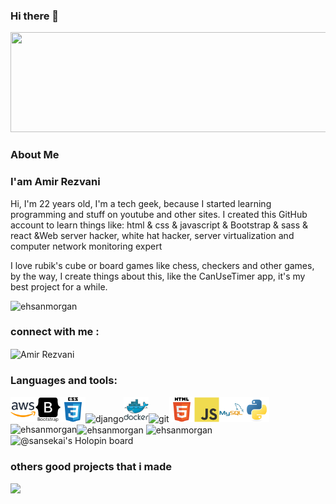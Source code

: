 ### Hi there 👋

<img height="160" width="640" src="https://user-images.githubusercontent.com/106946476/195957281-202fcf8d-1e06-4302-bcf3-8dd62c4c2529.png" style="max-width: 100%;">

<h3>About Me<h3>
  
  <h3>I'am Amir Rezvani </h3>
  
  Hi, I'm 22 years old, I'm a tech geek, because I started learning programming and stuff on youtube and other sites. I created this GitHub account to learn things like: html & css & javascript & Bootstrap & sass & react &Web server hacker, white hat hacker, server virtualization and computer network monitoring expert

I love rubik's cube or board games like chess, checkers and other games, by the way, I create things about this, like the CanUseTimer app, it's my best project for a while.
  
  <img src="https://camo.githubusercontent.com/e144edda3331c74658e64d613ebba5ec5a9653fe411cb97faf795e9e605ebfbb/68747470733a2f2f6b6f6d617265762e636f6d2f67687076632f3f757365726e616d653d656873616e6d6f7267616e266c6162656c3d50726f66696c65253230766965777326636f6c6f723d306537356236267374796c653d666c6174" alt="ehsanmorgan" data-canonical-src="https://komarev.com/ghpvc/?username=ehsanmorgan&amp;label=Profile%20views&amp;color=0e75b6&amp;style=flat" style="max-width: 100%;">
  
  <h3> connect with me : </h3>
  <img align="center" src="https://raw.githubusercontent.com/rahuldkjain/github-profile-readme-generator/master/src/images/icons/Social/linked-in-alt.svg" alt="Amir Rezvani" height="30" width="40" style="max-width: 100%;">
  
  <h3> Languages and tools: </h3>
  <img src="https://raw.githubusercontent.com/devicons/devicon/master/icons/amazonwebservices/amazonwebservices-original-wordmark.svg" alt="aws" width="40" height="40" style="max-width: 100%;"><img src="https://raw.githubusercontent.com/devicons/devicon/master/icons/bootstrap/bootstrap-plain-wordmark.svg" alt="bootstrap" width="40" height="40" style="max-width: 100%;"><img src="https://raw.githubusercontent.com/devicons/devicon/master/icons/css3/css3-original-wordmark.svg" alt="css3" width="40" height="40" style="max-width: 100%;"><img src="https://camo.githubusercontent.com/537f66454b766b0d56da91225206ebf6d28ecff24d84668d52cf9430e02460fd/68747470733a2f2f63646e2e776f726c64766563746f726c6f676f2e636f6d2f6c6f676f732f646a616e676f2e737667" alt="django" width="40" height="40" data-canonical-src="https://cdn.worldvectorlogo.com/logos/django.svg" style="max-width: 100%;"><img src="https://raw.githubusercontent.com/devicons/devicon/master/icons/docker/docker-original-wordmark.svg" alt="docker" width="40" height="40" style="max-width: 100%;"><img src="https://camo.githubusercontent.com/fbfcb9e3dc648adc93bef37c718db16c52f617ad055a26de6dc3c21865c3321d/68747470733a2f2f7777772e766563746f726c6f676f2e7a6f6e652f6c6f676f732f6769742d73636d2f6769742d73636d2d69636f6e2e737667" alt="git" width="40" height="40" data-canonical-src="https://www.vectorlogo.zone/logos/git-scm/git-scm-icon.svg" style="max-width: 100%;"><img src="https://raw.githubusercontent.com/devicons/devicon/master/icons/html5/html5-original-wordmark.svg" alt="html5" width="40" height="40" style="max-width: 100%;"><img src="https://raw.githubusercontent.com/devicons/devicon/master/icons/javascript/javascript-original.svg" alt="javascript" width="40" height="40" style="max-width: 100%;"><img src="https://raw.githubusercontent.com/devicons/devicon/master/icons/mysql/mysql-original-wordmark.svg" alt="mysql" width="40" height="40" style="max-width: 100%;"><img src="https://raw.githubusercontent.com/devicons/devicon/master/icons/python/python-original.svg" alt="python" width="40" height="40" style="max-width: 100%;">
  
  <img align="left" src="https://camo.githubusercontent.com/341d78e102d4e7f586925f73e5ce5c31945e7e7aa9eaddd812d17953304fa98e/68747470733a2f2f6769746875622d726561646d652d73746174732e76657263656c2e6170702f6170692f746f702d6c616e67733f757365726e616d653d656873616e6d6f7267616e2673686f775f69636f6e733d74727565266c6f63616c653d656e266c61796f75743d636f6d70616374" alt="ehsanmorgan" data-canonical-src="https://github-readme-stats.vercel.app/api/top-langs?username=ehsanmorgan&amp;show_icons=true&amp;locale=en&amp;layout=compact" style="max-width: 100%;">
  
  <img align="center" src="https://camo.githubusercontent.com/e870a27644145211a17f449362aa72e0a72f46a9bf971620739de4690d0d8424/68747470733a2f2f6769746875622d726561646d652d73746174732e76657263656c2e6170702f6170693f757365726e616d653d656873616e6d6f7267616e2673686f775f69636f6e733d74727565266c6f63616c653d656e" alt="ehsanmorgan" data-canonical-src="https://github-readme-stats.vercel.app/api?username=ehsanmorgan&amp;show_icons=true&amp;locale=en" style="max-width: 100%;">
  <img align="center" src="https://camo.githubusercontent.com/08cdd85d95fb38668ebdb386874c2c64cf94ae15444f2f998de575bffc4b2834/68747470733a2f2f6769746875622d726561646d652d73747265616b2d73746174732e6865726f6b756170702e636f6d2f3f757365723d656873616e6d6f7267616e26" alt="ehsanmorgan" data-canonical-src="https://github-readme-streak-stats.herokuapp.com/?user=ehsanmorgan&amp;" style="max-width: 100%;">
  
  <img src="https://camo.githubusercontent.com/826fd3ae3f0eeb4749f6ccfe158e2af63a4039b57f2fce6abf61c38ad1c0aecd/68747470733a2f2f686f6c6f70696e2e6d652f73616e73656b6169" alt="@sansekai's Holopin board" style="max-width: 100%;">

  
  <h3> others good projects that i made </h3>
  
  <img src="https://camo.githubusercontent.com/a1949f961c338af6e29e06b5f26625e4c01ad03b414cba38b546082eeff5e31c/68747470733a2f2f6769746875622d726561646d652d73746174732e76657263656c2e6170702f6170692f746f702d6c616e67732f3f757365726e616d653d73616d75656c2d64652d6f6c697665697261266c61796f75743d636f6d70616374266c616e67735f636f756e743d3130267468656d653d64617263756c61" style="max-width: 100%;">
  
  
